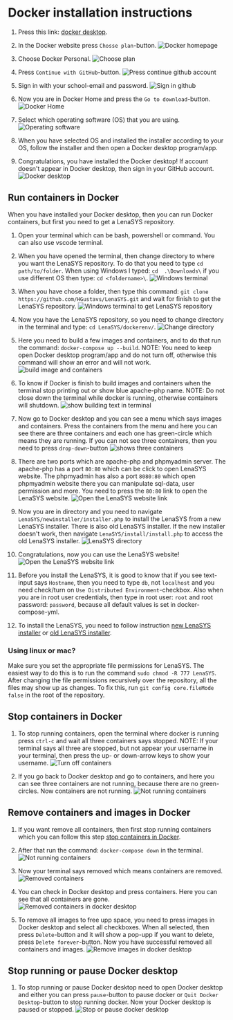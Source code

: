 # Docker installation instructions

1. Press this link: [docker desktop](https://www.docker.com/products/docker-desktop/).

2. In the Docker website press `Chosse plan`-button.
![Docker homepage](homepage.png "Docker homepage")

3. Choose Docker Personal.
![Choose plan](choosePlan.png "Choose plan")

4. Press `Continue with GitHub`-button.
![Press continue github account](createAccount.png "continue github account")

5. Sign in with your school-email and password.
![Sign in github](github.png "Sign in github")

6. Now you are in Docker Home and press the `Go to download`-button. 
![Docker Home](docker_home.png "Docker Home")

7. Select which operating software (OS) that you are using.
![Operating software](os.png "Operating software")

8. When you have selected OS and installed the installer according to your OS, follow the installer and then open a Docker desktop program/app.

9. Congratulations, you have installed the Docker desktop! If account doesn't appear in Docker desktop, then sign in your GitHub account.
![Docker desktop](dockerDesktop.png "Docker desktop")

## Run containers in Docker
When you have installed your Docker desktop, then you can run Docker containers, but first you need to get a LenaSYS repository.

1. Open your terminal which can be bash, powershell or command. You can also use vscode terminal. 

2. When you have opened the terminal, then change directory to where you want the LenaSYS repository. To do that you need to type `cd path/to/folder`. When using Windows I typed: `cd  .\Downloads\`  if you use different OS then type: `cd <foldername>\`. 
![Windows terminal](terminal.png "Windows terminal")

3. When you have chose a folder, then type this command: `git clone https://github.com/HGustavs/LenaSYS.git` and wait for finish to get the LenaSYS repository.
![Windows terminal to get LenaSYS repository](terminal2.png "Windows terminal to get LenaSYS repository")

4. Now you have the LenaSYS repository, so you need to change directory in the terminal and type: `cd LenaSYS/dockerenv/`.
![Change directory](terminal3.png "Change directory")

5. Here you need to build a few images and containers, and to do that run the command: `docker-compose up --build`. NOTE: You need to keep open Docker desktop program/app and do not turn off, otherwise this command will show an error and will not work.
![build image and containers](terminal4.png "build image and containers")

6. To know if Docker is finish to build images and containers when the terminal stop printing out or show blue apache-php name. NOTE: Do not close down the terminal while docker is running, otherwise containers will shutdown.
![show building text in terminal](terminal5.png "show building text in terminal")

7. Now go to Docker desktop and you can see a menu which says images and containers. Press the containers from the menu and here you can see there are three containers and each one has green-circle which means they are running. If you can not see three containers, then you need to press `drop-down`-button
![shows three containers](dockerContainers.png "shows three containers")

8. There are two ports which are apache-php and phpmyadmin server. The apache-php has a port `80:80` which can be click to open LenaSYS website. The phpmyadmin has also a port `8080:80` which open phpmyadmin website there you can manipulate sql-data, user permission and more. You need to press the `80:80` link to open the LenaSYS website.
![Open the LenaSYS website link](apacheLink.png "Open the LenaSYS website link")

9. Now you are in directory and you need to navigate `LenaSYS/newinstaller/installer.php` to install the LenaSYS from a new LenaSYS installer. There is also old LenaSYS installer. If the new installer doesn't work, then navigate `LenaSYS/install/install.php` to access the old LenaSYS installer.
![LenaSYS directory](lenasys.png "LenaSYS directory")

10. Congratulations, now you can use the LenaSYS website!
![Open the LenaSYS website link](newlenasysinstaller.png "Open the LenaSYS website link") 

11. Before you install the LenaSYS, it is good to know that if you see text-input says `Hostname`, then you need to type `db`, not `localhost` and you need check/turn on `Use Distributed Environment`-checkbox. Also when you are in root user credentials, then type in root user: `root` and root password: `password`, because all default values is set in docker-compose-yml.

12. To install the LenaSYS, you need to follow instruction [new LenaSYS installer](../../Shared/Documentation/newinstaller/documentation.md/#installer-steps) or [old LenaSYS installer](../../README.md).

### Using linux or mac?
Make sure you set the appropriate file permissions for LenaSYS. The easiest way to do this is to run the command `sudo chmod -R 777 LenaSYS`.
After changing the file permissions recursively over the repository, all the files may show up as changes. To fix this, run `git config core.fileMode false` in the root of the repository.

## Stop containers in Docker

1. To stop running containers, open the terminal where docker is running press `ctrl-c` and wait all three containers says stopped. NOTE: If your terminal says all three are stopped, but not appear your username in your terminal, then press the up- or down-arrow keys to show your username.
![Turn off containers](terminal6.png "Turn off containers") 

2. If you go back to Docker desktop and go to containers, and here you can see three containers are not running, because there are no green-circles. Now containers are not running.
![Not running containers](containersdeactive.png "Not running containers") 

## Remove containers and images in Docker

1. If you want remove all containers, then first stop running containers which you can follow this step [stop containers in Docker](#stop-containers-in-docker).

2. After that run the command: `docker-compose down` in the terminal.
![Not running containers](terminal7.png "Not running containers")

3. Now your terminal says removed which means containers are removed.
![Removed containers](terminal8.png "Removed containers") 

4. You can check in Docker desktop and press containers. Here you can see that all containers are gone.
![Removed containers in docker desktop](dockerContainers2.png "Removed containers in docker desktop")

5. To remove all images to free upp space, you need to press images in Docker desktop and select all checkboxes. When all selected, then press `Delete`-button and it will show a pop-upp if you want to delete, press `Delete forever`-button. Now you have successful removed all containers and images.
![Remove images in docker desktop](dockerimages.png "Remove images in docker desktop")

## Stop running or pause Docker desktop
1. To stop running or pause Docker desktop need to open Docker desktop and either you can press `pause`-button to pause docker or `Quit Docker Desktop`-button to stop running docker. Now your Docker desktop is paused or stopped.
![Stop or pause docker desktop](stopdocker.png "Stop or pause docker desktop")
